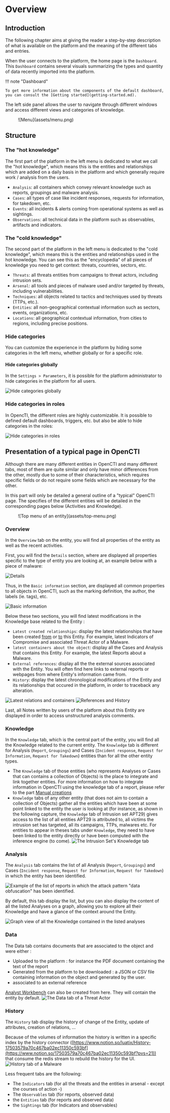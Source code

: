 # Overview

## Introduction

The following chapter aims at giving the reader a step-by-step description of what is available on the platform and the meaning of the different tabs and entries.

When the user connects to the platform, the home page is the `Dashboard`. This `Dashboard` contains several visuals summarizing the types and quantity of data recently imported into the platform.

!!! note "Dashboard"
    
    To get more information about the components of the default dashboard, you can consult the [Getting started](getting-started.md).

The left side panel allows the user to navigate through different windows and access different views and categories of knowledge.

<figure markdown>
  ![Menu](assets/menu.png)
</figure>

## Structure

### The "hot knowledge"

The first part of the platform in the left menu is dedicated to what we call the "hot knowledge", which means this is the entities and relationships which are added on a daily basis in the platform and which generally require work / analysis from the users.

* `Analysis`: all containers which convey relevant knowledge such as reports, groupings and malware analysis.
* `Cases`: all types of case like incident responses, requests for information, for takedown, etc.
* `Events`: all incidents & alerts coming from operational systems as well as sightings.
* `Observations`: all technical data in the platform such as observables, artifacts and indicators.

### The "cold knowledge"

The second part of the platform in the left menu is dedicated to the "cold knowledge", which means this is the entities and relationships used in the hot knowledge. You can see this as the "encyclopedia" of all pieces of knowledge you need to get context: threats, countries, sectors, etc.

* `Threats`: all threats entities from campaigns to threat actors, including intrusion sets.
* `Arsenal`: all tools and pieces of malware used and/or targeted by threats, including vulnerabilities.
* `Techniques`: all objects related to tactics and techniques used by threats (TTPs, etc.).
* `Entities`: all non-geographical contextual information such as sectors, events, organizations, etc.
* `Locations`: all geographical contextual information, from cities to regions, including precise positions.

### Hide categories

You can customize the experience in the platform by hiding some categories in the left menu, whether globally or for a specific role.

#### Hide categories globally

In the `Settings > Parameters`, it is possible for the platform administrator to hide categories in the platform for all users.

![Hide categories globally](assets/hide-global.png)

### Hide categories in roles

In OpencTI, the different roles are highly customizable. It is possible to defined default dashboards, triggers, etc. but also be able to hide categories in the roles:

![Hide categories in roles](assets/hide-roles.png)

## Presentation of a typical page in OpenCTI

Although there are many different entities in OpenCTI and many different tabs, most of them are quite similar and only have minor differences from the other, mostly due to some of their characteristics, which requires specific fields or do not require some fields which are necessary for the other. 

In this part will only be detailed a general outline of a "typical" OpenCTI page. The specifies of the different entities will be detailed in the corresponding pages below (Activities and Knowledge).

<figure markdown>
  ![Top menu of an entity](assets/top-menu.png)
</figure>

### Overview

In the `Overview` tab on the entity, you will find all properties of the entity as well as the recent activities.

First, you will find the `Details` section, where are displayed all properties specific to the type of entity you are looking at, an example below with a piece of malware:

![Details](assets/details.png)

Thus, in the `Basic information` section, are displayed all common properties to all objects in OpenCTI, such as the marking definition, the author, the labels (ie. tags), etc.

![Basic information](assets/basic.png)

Below these two sections, you will find latest modifications in the Knowledge base related to the Entity :
- `Latest created relationships`: display the latest relationships that have been created <u>from</u> or <u>to</u> this Entity. For example, latest Indicators of Compromise and associated Threat Actor of a Malware.
- `latest containers about the object`: display all the Cases and Analysis that contains this Entity. For example, the latest Reports about a Malware.
- `External references`: display all the the external sources associated with the Entity. You will often find here links to external reports or webpages from where Entity's information came from.
- `History`: display the latest chronological modifications of the Entity and its relationships that occured in the platform, in order to traceback any alteration.

![Latest relations and containers](assets/latest_additions.png)
![References and History](assets/ref_and_history.png)

Last, all Notes written by users of the platform about this Entity are displayed in order to access unstructured analysis comments.

### Knowledge

In the `Knowledge` tab, which is the central part of the entity, you will find all the Knowledge related to the current entity. The `Knowledge` tab is different for Analysis (`Report`, `Groupings`) and Cases (`Incident response`, `Request for Information`, `Request for Takedown`) entities than for all the other entity types.
- The `Knowledge` tab of those entities (who represents Analyses or Cases that can contains a collection of Objects) is the place to integrate and link together entities. For more information on how to integrate information in OpenCTI using the knowledge tab of a report, please refer to the part [Manual creations](manual-creations.md)
- `Knowledge` tabs of any other entity (that does not aim to contain a collection of Objects) gather all the entities which have been at some point linked to the entity the user is looking at (for instance, as shown in the following capture, the `Knowledge` tab of Intrusion set APT29) gives access to the list of all entities APT29 is attributed to, all victims the intrusion set has targeted, all its campaigns, TTPs, malwares etc. For entities to appear in theses tabs under `Knowledge`, they need to have been linked to the entity directly or have been computed with the inference engine (to come).
![The Intrusion Set's Knowledge tab](assets/intrusionset_knowledge_view.png)

### Analysis

The `Analysis` tab contains the list of all Analysis (`Report`, `Groupings`) and Cases (`Incident response`, `Request for Information`, `Request for Takedown`) in which the entity has been identified.

![Example of the list of reports in which the attack pattern "data obfuscation" has been identified.](assets/entity_analysis-tab.png)

By default, this tab display the list, but you can also display the content of all the listed Analyses on a graph, allowing you to explore all their Knowledge and have a glance of the context around the Entity.

![Graph view of all the Knowledge contained in the listed analyses](assets/analyses-graphview.png)


### Data

The Data tab contains documents that are associated to the object and were either :

- Uploaded to the platform : for instance the PDF document containing the text of the report
- Generated from the platform to be downloaded : a JSON or CSV file containing information on the object and generated by the user.
- associated to an external reference

[Analyst Workbench](workbench.md) can also be created from here. They will contain the entity by default.
![The Data tab of a Threat Actor](assets/entity-data-tab.png)

### History

The `History` tab display the history of change of the Entity, update of attributes, creation of relations, ...

Because of the volumes of information the history is written in a specific index by the history connector ([https://www.notion.so/luatix/History-17503579a70c467ba02ec11350c593bf](https://www.notion.so/17503579a70c467ba02ec11350c593bf?pvs=21)) that consume the redis stream to rebuild the history for the UI.
![History tab of a Malware](assets/history.png)

Less frequent tabs are the following:

- The `Indicators` tab (for all the threats and the entities in arsenal - except the courses of action -)
- The `Observables` tab (for reports, observed data)
- the `Entities` tab (for reports and observed data)
- the `Sightings` tab (for Indicators and observables)
